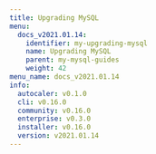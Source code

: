 ```yaml
---
title: Upgrading MySQL
menu:
  docs_v2021.01.14:
    identifier: my-upgrading-mysql
    name: Upgrading MySQL
    parent: my-mysql-guides
    weight: 42
menu_name: docs_v2021.01.14
info:
  autocaler: v0.1.0
  cli: v0.16.0
  community: v0.16.0
  enterprise: v0.3.0
  installer: v0.16.0
  version: v2021.01.14
---
```


